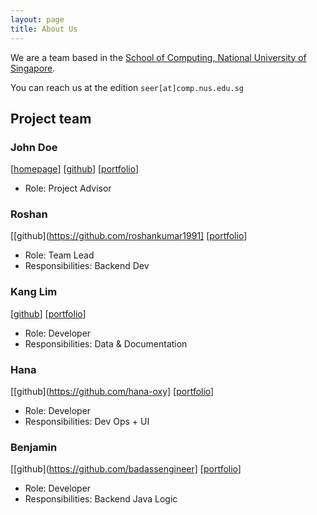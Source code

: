 ```yaml
---
layout: page
title: About Us
---
```


We are a team based in the [School of Computing, National University of Singapore](http://www.comp.nus.edu.sg).

You can reach us at the edition `seer[at]comp.nus.edu.sg`

## Project team

### John Doe

[comment]: <> (<img src="images/johndoe.png" width="200px">)

[[homepage](http://www.comp.nus.edu.sg/~damithch)]
[[github](https://github.com/johndoe)]
[[portfolio](team/johndoe.md)]

* Role: Project Advisor

### Roshan

[comment]: <> (<img src="images/johndoe.png" width="200px">)

[[github](https://github.com/roshankumar1991]
[[portfolio](team/Roshan.md)]

* Role: Team Lead
* Responsibilities: Backend Dev

### Kang Lim

[comment]: <> (<img src="images/johndoe.png" width="200px">)

[[github](https://github.com/Opkko)] [[portfolio](team/Kang.md)]

* Role: Developer
* Responsibilities: Data & Documentation

### Hana

[comment]: <> (<img src="images/johndoe.png" width="200px">)

[[github](https://github.com/hana-oxy]
[[portfolio](team/Hana.md)]

* Role: Developer
* Responsibilities: Dev Ops + UI

### Benjamin

[comment]: <> (<img src="images/johndoe.png" width="200px">)

[[github](https://github.com/badassengineer]
[[portfolio](team/Benjamin.md)]

* Role: Developer
* Responsibilities: Backend Java Logic
